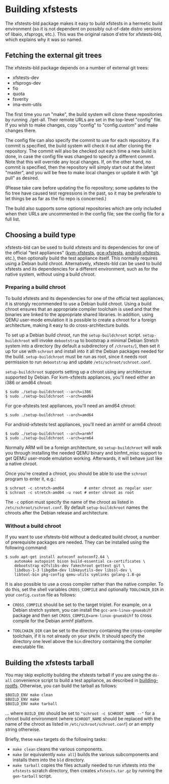 # Building xfstests

The xfstests-bld package makes it easy to build xfstests in a hermetic
build environment (so it is not dependent on possibly out-of-date
distro versions of libaio, xfsprogs, etc.).  This was the original
raison d'etre for xfstests-bld, which explains why it was so named.

## Fetching the external git trees

The xfstests-bld package depends on a number of external git trees:

* xfstests-dev
* xfsprogs-dev
* fio
* quota
* fsverity
* ima-evm-utils

The first time you run "make", the build system will clone these
repositories by running ./get-all.  Their remote URLs are set in the
top-level "config" file.  If you wish to make changes, copy "config"
to "config.custom" and make changes there.

The config file can also specify the commit to use for each
repository.  If a commit is specified, the build system will check it
out after cloning the repository.  The commit will also be checked out
each time a new build is done, in case the config file was changed to
specify a different commit.  Note that this will override any local
changes.  If, on the other hand, no commit is specified, then the
repository will simply start out at the latest "master", and you will
be free to make local changes or update it with "git pull" as desired.

(Please take care before updating the fio repository; some updates to
the fio tree have caused test regressions in the past, so it may be
preferable to let things be as far as the fio repo is concerned.)

The build also supports some optional repositories which are only
included when their URLs are uncommented in the config file; see the
config file for a full list.

## Choosing a build type

xfstests-bld can be used to build xfstests and its dependencies for
one of the official "test appliances"
([kvm-xfstests](kvm-xfstests.md), [gce-xfstests](gce-xfstests.md),
[android-xfstests](android-xfstests.md), etc.), then optionally build
the test appliance itself.  This normally requires using a Debian
build chroot.  Alternatively, xfstests-bld can be used to build
xfstests and its dependencies for a different environment, such as for
the native system, without using a build chroot.

### Preparing a build chroot

To build xfstests and its dependencies for one of the official test
appliances, it is strongly recommended to use a Debian build chroot.
Using a build chroot ensures that an appropriate compiler toolchain is
used and that the binaries are linked to the appropriate shared
libraries.  In addition, using QEMU user-mode emulation it is possible
to create a chroot for a foreign architecture, making it easy to do
cross-architecture builds.

To set up a Debian build chroot, run the `setup-buildchroot` script.
`setup-buildchroot` will invoke `debootstrap` to bootstrap a minimal
Debian Stretch system into a directory (by default a subdirectory of
`/chroots/`), then set it up for use with `schroot` and install into
it all the Debian packages needed for the build.  `setup-buildchroot`
must be run as root, since it needs root permission to run
`debootstrap` and update `/etc/schroot/schroot.conf`.

`setup-buildchroot` supports setting up a chroot using any
architecture supported by Debian.  For kvm-xfstests appliances, you'll
need either an i386 or amd64 chroot:

    $ sudo ./setup-buildchroot --arch=i386
    $ sudo ./setup-buildchroot --arch=amd64

For gce-xfstests test appliances, you'll need an amd64 chroot:

    $ sudo ./setup-buildchroot --arch=amd64

For android-xfstests test appliances, you'll need an armhf or arm64
chroot:

    $ sudo ./setup-buildchroot --arch=armhf
    $ sudo ./setup-buildchroot --arch=arm64

Normally ARM will be a foreign architecture, so `setup-buildchroot`
will walk you through installing the needed QEMU binary and
binfmt_misc support to get QEMU user-mode emulation working.
Afterwards, it will behave just like a native chroot.

Once you're created a chroot, you should be able to use the `schroot`
program to enter it, e.g.:

    $ schroot -c stretch-amd64         # enter chroot as regular user
    $ schroot -c stretch-amd64 -u root # enter chroot as root

The `-c` option must specify the name of the chroot as listed in
`/etc/schroot/schroot.conf`.  By default `setup-buildchroot` names the
chroots after the Debian release and architecture.

### Without a build chroot

If you want to use xfstests-bld without a dedicated build chroot, a
number of prerequisite packages are needed.  They can be installed
using the following command:

    $ sudo apt-get install autoconf autoconf2.64 \
		automake autopoint bison build-essential ca-certificates \
		debootstrap e2fslibs-dev fakechroot gettext git \
		libdbus-1-3 libgdbm-dev libkeyutils-dev libssl-dev \
		libtool-bin pkg-config qemu-utils symlinks golang-1.8-go

It is also possible to use a cross compiler rather than the native
compiler.  To do this, set the shell variables `CROSS_COMPILE` and
optionally `TOOLCHAIN_DIR` in your `config.custom` file as follows:

* `CROSS_COMPILE` should be set to the target triplet.  For example,
  on a Debian stretch system, you can install the
  `gcc-arm-linux-gnueabihf` package and then set
  `CROSS_COMPILE=arm-linux-gnueabihf` to cross compile for the Debian
  armhf platform.

* `TOOLCHAIN_DIR` can be set to the directory containing the
  cross-compiler toolchain, if it is not already on your `$PATH`.  It
  should specify the directory one level above the `bin` directory
  containing the compiler executable file.

## Building the xfstests tarball

You may skip explicitly building the xfstests tarball if you are using
the `do-all` convenience script to build a test appliance, as
described in [building-rootfs](building-rootfs.md).  Otherwise, you
can build the tarball as follows:

    $BUILD_ENV make clean
    $BUILD_ENV make
    $BUILD_ENV make tarball

... where `BUILD_ENV` should be set to `"schroot -c $CHROOT_NAME --"`
for a chroot build environment (where `$CHROOT_NAME` should be
replaced with the name of the chroot as listed in
`/etc/schroot/schroot.conf`) or an empty string otherwise.

Briefly, these `make` targets do the following tasks:

* `make clean` cleans the various components.
* `make` (or equivalently `make all`) builds the various subcomponents
  and installs them into the `bld` directory.
* `make tarball` copies the files actually needed to run xfstests into
  the `xfstests` scratch directory, then creates `xfstests.tar.gz` by
  running the `gen-tarball` script.
